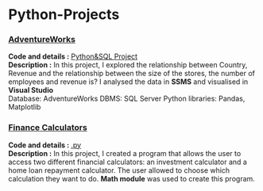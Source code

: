# Python-Projects

### <ins> AdventureWorks 
**Code and details :** [Python&SQL Project](https://github.com/TugceCankurt/Python-Projects/files/10716251/AdventureWorks.Python.Project.Github.pdf) <br>
**Description :** In this project, I explored the relationship between Country, Revenue and the relationship between the size of the stores, the number of employees and revenue is? I analysed the data in **SSMS** and visualised in **Visual Studio**  <br>
Database: AdventureWorks
DBMS: SQL Server
Python libraries: Pandas, Matplotlib

### <ins> Finance Calculators 
**Code and details :** [.py](https://github.com/TugceCankurt/Python-Projects/blob/main/finance_calculators.py) <br>
**Description :** In this project, I created a program that allows the user to access two different financial calculators: an investment calculator and a home loan repayment calculator. The user allowed to choose which calculation they want to do. **Math module** was used to create this program. 
  
  

  
 
  
  
  
  
  
  
